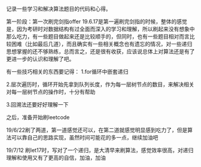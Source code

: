 记录一些学习和解决算法题目的代码和心得。

第一阶段：第一次刷完剑指offer
  19.6.17是第一遍刷完剑指的时候，整体的感觉是，因为考研时对数据结构有过全面而深入的学习和理解，所以刷起来没有想象中那么吃力，有一些题目做起来还是比较顺手的，但同时，也有一些题目相对而言比较困难（比如最后几道），而且确实有一些相关概念也有遗忘的情况，对一些递归思想掌握的还不够熟练，总而言之，还是很有收获，应该说总体上对算法还是有了更进一步的认识和理解了吧。
  
  有一些技巧相关的东西要记得：
  1.for循环中嵌套递归
  
  2.层次遍历时，循环开始先拿到队列长度，作为每一层树节点的数目，来解决相关对每一层树节点的操作时，十分有帮助
  
  3.回溯法还要好好理解一下
  
  之后，准备开始刷leetcode
  
  19/6/22刷了两道，第一道感觉还可以，在第二道就感觉明显感到吃力了，但是算法可以靠自己的思路实现，虽然时间可能花的多一点，继续加油吧

  19/7/12 刷let17时，写对了一个递归，是大清早来刷算法，感觉效率很高，对递归理解和使用又有了更高的自信，加油，加油
